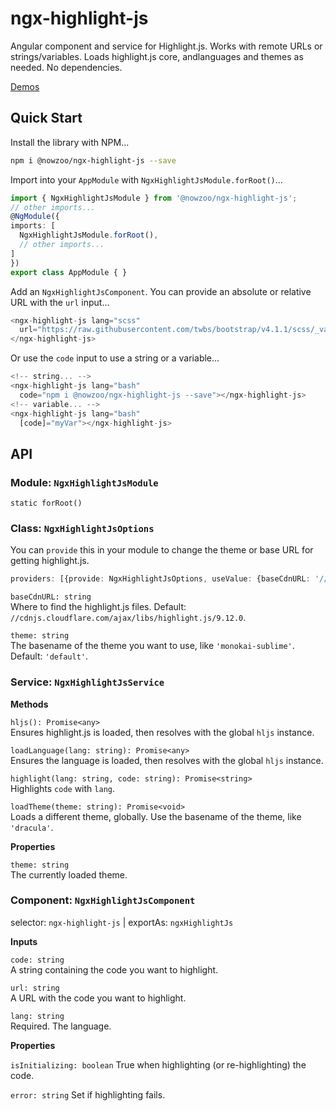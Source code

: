 
# ngx-highlight-js

Angular component and service for Highlight.js. Works with remote URLs or strings/variables. Loads highlight.js core, andlanguages and themes as needed. No dependencies.

[Demos](https://nowzoo.github.io/ngx-highlight-js/index.html)

## Quick Start
Install the library with NPM...


```bash
npm i @nowzoo/ngx-highlight-js --save
```

Import into your `AppModule` with `NgxHighlightJsModule.forRoot()`...</p>
```ts
import { NgxHighlightJsModule } from '@nowzoo/ngx-highlight-js';
// other imports...
@NgModule({
imports: [
  NgxHighlightJsModule.forRoot(),
  // other imports...
]
})
export class AppModule { }
```

Add an `NgxHighlightJsComponent`. You can provide an absolute or relative URL with the `url` input...

```ts
<ngx-highlight-js lang="scss"
  url="https://raw.githubusercontent.com/twbs/bootstrap/v4.1.1/scss/_variables.scss">
</ngx-highlight-js>
```
Or use the `code` input to use a string or a variable...

```ts
<!-- string... -->
<ngx-highlight-js lang="bash"
  code="npm i @nowzoo/ngx-highlight-js --save"></ngx-highlight-js>
<!-- variable... -->
<ngx-highlight-js lang="bash"
  [code]="myVar"></ngx-highlight-js>
```
## API

### Module: `NgxHighlightJsModule`  

`static forRoot()`


### Class: `NgxHighlightJsOptions`

You can `provide` this in your module to change the theme or base URL for getting highlight.js.
```ts
providers: [{provide: NgxHighlightJsOptions, useValue: {baseCdnURL: '//another.cdn/path', theme: 'dracula'}}]
```
`baseCdnURL: string`  
Where to find the highlight.js files. Default: `//cdnjs.cloudflare.com/ajax/libs/highlight.js/9.12.0`.

`theme: string`  
The basename of the theme you want to use, like `'monokai-sublime'`. Default: `'default'`.



### Service: `NgxHighlightJsService`

**Methods**

`hljs(): Promise<any>`  
Ensures highlight.js is loaded, then resolves with the global `hljs` instance.

`loadLanguage(lang: string): Promise<any>`  
Ensures the language is loaded, then resolves with the global `hljs` instance.

`highlight(lang: string, code: string): Promise<string>`  
Highlights `code` with `lang`.

`loadTheme(theme: string): Promise<void>`  
Loads a different theme, globally. Use the basename of the theme, like `'dracula'`.

**Properties**

`theme: string`  
The currently loaded theme.

### Component: `NgxHighlightJsComponent`
selector: `ngx-highlight-js` | exportAs: `ngxHighlightJs`

**Inputs**

`code: string`  
A string containing the code you want to highlight.

`url: string`  
A URL with the code you want to highlight.

`lang: string`  
Required. The language.

**Properties**

`isInitializing: boolean`
True when highlighting (or re-highlighting) the code.

`error: string`
Set if highlighting fails.
